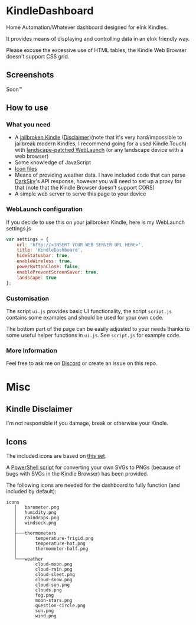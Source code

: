 # KindleDashboard
Home Automation/Whatever dashboard designed for eInk Kindles.

It provides means of displaying and controlling data in an eInk friendly way.

Please excuse the excessive use of HTML tables, the Kindle Web Browser doesn't support CSS grid.

## Screenshots
Soon™

## How to use
### What you need
* A [jailbroken Kindle](https://www.mobileread.com/forums/showthread.php?t=320564) ([Disclaimer](#kindle-disclaimer))(note that it's very hard/impossible to jailbreak modern Kindles, I recommend going for a used Kindle Touch) with [landscape-patched WebLaunch](https://github.com/HimbeersaftLP/WebLaunch) (or any landscape device with a web browser)
* Some knowledge of JavaScript
* [Icon files](#icons)
* Means of providing weather data. I have included code that can parse [DarkSky](https://darksky.net/dev)'s API response, however you will need to set up a proxy for that (note that the Kindle Browser doesn't support CORS)
* A simple web server to serve this page to your device
### WebLaunch configuration
If you decide to use this on your jailbroken Kindle, here is my WebLaunch settings.js
```js
var settings = {
	url: 'http://<INSERT YOUR WEB SERVER URL HERE>',
	title: 'KindleDashboard',
	hideStatusbar: true,
	enableWireless: true,
	powerButtonClose: false,
	enablePreventScreenSaver: true,
	landscape: true
};
```
### Customisation 
The script `ui.js` provides basic UI functionality, the script `script.js` contains some examples and should be used for your own code.

The bottom part of the page can be easily adjusted to your needs thanks to some useful helper functions in `ui.js`. See `script.js` for example code.
### More Information
Feel free to ask me on [Discord](https://himbeer.me/discord/) or create an issue on this repo. 
# Misc
## Kindle Disclaimer
I'm not responsible if you damage, break or otherwise your Kindle.
## Icons
The included icons are based on [this set](https://openclipart.org/detail/311247/weather-meteorology-icons-set).

A [PowerShell script](https://github.com/HimbeersaftLP/KindleDashboard/blob/master/icons/svgconverter.ps1) for converting your own SVGs to PNGs (because of bugs with SVGs in the Kindle Browser) has been provided.

The following icons are needed for the dashboard to fully function (and included by default):
```
icons
   │   barometer.png
   │   humidity.png
   │   raindrops.png
   │   windsock.png
   │
   ├───thermometers
   │       temperature-frigid.png
   │       temperature-hot.png
   │       thermometer-half.png
   │
   └───weather
           cloud-moon.png
           cloud-rain.png
           cloud-sleet.png
           cloud-snow.png
           cloud-sun.png
           clouds.png
           fog.png
           moon-stars.png
           question-circle.png
           sun.png
           wind.png
```